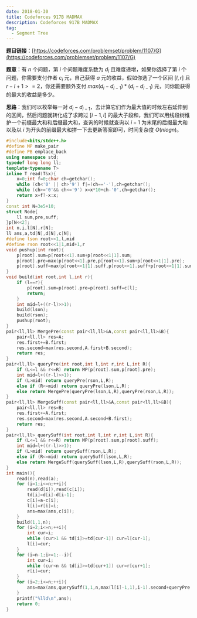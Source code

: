 ```yaml
---
date: 2018-01-30
title: Codeforces 917B MADMAX
description: Codeforces 917B MADMAX
tag:
  - Segment Tree
---
```


**题目链接**：[https://codeforces.com/problemset/problem/1107/G](https://codeforces.com/problemset/problem/1107/G)

**题意**：有 $n$ 个问题，第 $i$ 个问题难度系数为 $d_i$ 且难度递增，如果你选择了第 $i$ 个问题，你需要支付作者 $c_i$ 元，自己获得 $a$ 元的收益，假如你选了一个区间 $[l,r]$ 且 $r-l+1>=2$，你还需要额外支付 $max(d_i-d_{i-1})*(d_i-d_{i-1})$ 元，问你能获得的最大的收益是多少。

**思路**：我们可以枚举每一对 $d_i-d_{i-1}$，去计算它们作为最大值的时候左右延伸到的区间，然后问题就转化成了求跨过 $[i-1,i]$ 的最大子段和，我们可以用线段树维护一个前缀最大和和后缀最大和，查询的时候就查询以 $i-1$ 为末尾的后缀最大和以及以 $i$ 为开头的前缀最大和拼一下去更新答案即可，时间复杂度 $O(nlogn)$。

```cpp
#include<bits/stdc++.h>
#define MP make_pair
#define PB emplace_back
using namespace std;
typedef long long ll;
template<typename T>
inline T read(T&x){
    x=0;int f=0;char ch=getchar();
    while (ch<'0' || ch>'9') f|=(ch=='-'),ch=getchar();
    while (ch>='0'&& ch<='9') x=x*10+ch-'0',ch=getchar();
    return x=f?-x:x;
}
const int N=3e5+10;
struct Node{
	ll sum,pre,suff;
}p[N<<2];
int n,i,l[N],r[N];
ll ans,a,td[N],d[N],c[N];
#define lson root<<1,l,mid
#define rson root<<1|1,mid+1,r
void pushup(int root){
	p[root].sum=p[root<<1].sum+p[root<<1|1].sum;
	p[root].pre=max(p[root<<1].pre,p[root<<1].sum+p[root<<1|1].pre);
	p[root].suff=max(p[root<<1|1].suff,p[root<<1].suff+p[root<<1|1].sum);
}
void build(int root,int l,int r){
	if (l==r){
		p[root].sum=p[root].pre=p[root].suff=c[l];
		return;
	}
	int mid=l+((r-l)>>1);
	build(lson);
	build(rson);
	pushup(root);
}
pair<ll,ll> MergePre(const pair<ll,ll>&A,const pair<ll,ll>&B){
	pair<ll,ll> res=A;
	res.first+=B.first;
	res.second=max(res.second,A.first+B.second);
	return res;
}
pair<ll,ll> queryPre(int root,int l,int r,int L,int R){
	if (L<=l && r<=R) return MP(p[root].sum,p[root].pre);
	int mid=l+((r-l)>>1);
	if (L>mid) return queryPre(rson,L,R);
	else if (R<=mid) return queryPre(lson,L,R);
	else return MergePre(queryPre(lson,L,R),queryPre(rson,L,R)); 
}
pair<ll,ll> MergeSuff(const pair<ll,ll>&A,const pair<ll,ll>&B){
	pair<ll,ll> res=B;
	res.first+=A.first;
	res.second=max(res.second,A.second+B.first);
	return res;
}
pair<ll,ll> querySuff(int root,int l,int r,int L,int R){
	if (L<=l && r<=R) return MP(p[root].sum,p[root].suff);
	int mid=l+((r-l)>>1);
	if (L>mid) return querySuff(rson,L,R);
	else if (R<=mid) return querySuff(lson,L,R);
	else return MergeSuff(querySuff(lson,L,R),querySuff(rson,L,R)); 
}
int main(){
	read(n),read(a);
	for (i=1;i<=n;++i){
		read(d[i]),read(c[i]);
		td[i]=d[i]-d[i-1];
		c[i]=a-c[i];
		l[i]=r[i]=i;
		ans=max(ans,c[i]);
	}
	build(1,1,n);
	for (i=2;i<=n;++i){
		int cur=i;
		while (cur>1 && td[i]>=td[cur-1]) cur=l[cur-1];
		l[i]=cur;
	}
	for (i=n-1;i>=1;--i){
		int cur=i;
		while (cur<n && td[i]>=td[cur+1]) cur=r[cur+1];
		r[i]=cur;
	}
	for (i=2;i<=n;++i){
		ans=max(ans,querySuff(1,1,n,max(l[i]-1,1),i-1).second+queryPre(1,1,n,i,r[i]).second-1LL*td[i]*td[i]);
	}
	printf("%lld\n",ans);
	return 0;
}
```
